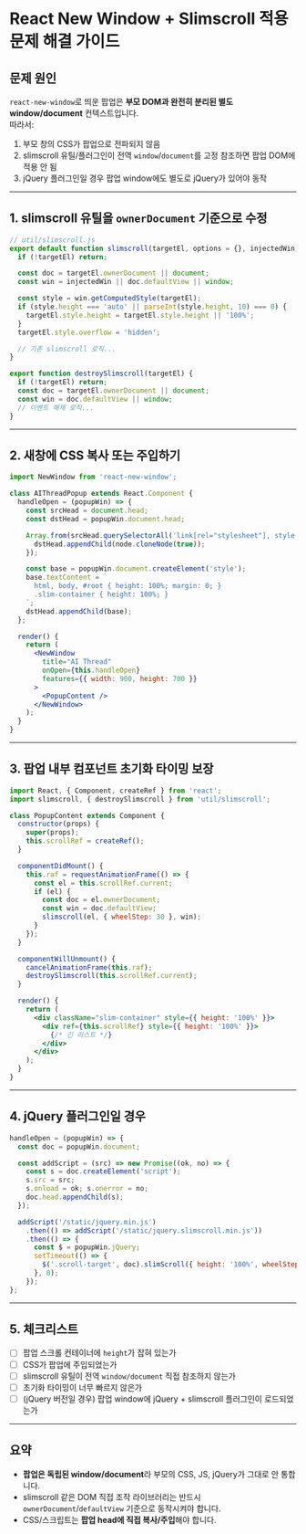 # React New Window + Slimscroll 적용 문제 해결 가이드

## 문제 원인
`react-new-window`로 띄운 팝업은 **부모 DOM과 완전히 분리된 별도 window/document** 컨텍스트입니다.  
따라서:

1. 부모 창의 CSS가 팝업으로 전파되지 않음  
2. slimscroll 유틸/플러그인이 전역 `window`/`document`를 고정 참조하면 팝업 DOM에 적용 안 됨  
3. jQuery 플러그인일 경우 팝업 window에도 별도로 jQuery가 있어야 동작  

---

## 1. slimscroll 유틸을 `ownerDocument` 기준으로 수정

```js
// util/slimscroll.js
export default function slimscroll(targetEl, options = {}, injectedWin) {
  if (!targetEl) return;

  const doc = targetEl.ownerDocument || document;
  const win = injectedWin || doc.defaultView || window;

  const style = win.getComputedStyle(targetEl);
  if (style.height === 'auto' || parseInt(style.height, 10) === 0) {
    targetEl.style.height = targetEl.style.height || '100%';
  }
  targetEl.style.overflow = 'hidden';

  // 기존 slimscroll 로직...
}

export function destroySlimscroll(targetEl) {
  if (!targetEl) return;
  const doc = targetEl.ownerDocument || document;
  const win = doc.defaultView || window;
  // 이벤트 해제 로직...
}
```

---

## 2. 새창에 CSS 복사 또는 주입하기

```jsx
import NewWindow from 'react-new-window';

class AIThreadPopup extends React.Component {
  handleOpen = (popupWin) => {
    const srcHead = document.head;
    const dstHead = popupWin.document.head;

    Array.from(srcHead.querySelectorAll('link[rel="stylesheet"], style')).forEach(node => {
      dstHead.appendChild(node.cloneNode(true));
    });

    const base = popupWin.document.createElement('style');
    base.textContent = `
      html, body, #root { height: 100%; margin: 0; }
      .slim-container { height: 100%; }
    `;
    dstHead.appendChild(base);
  };

  render() {
    return (
      <NewWindow
        title="AI Thread"
        onOpen={this.handleOpen}
        features={{ width: 900, height: 700 }}
      >
        <PopupContent />
      </NewWindow>
    );
  }
}
```

---

## 3. 팝업 내부 컴포넌트 초기화 타이밍 보장

```jsx
import React, { Component, createRef } from 'react';
import slimscroll, { destroySlimscroll } from 'util/slimscroll';

class PopupContent extends Component {
  constructor(props) {
    super(props);
    this.scrollRef = createRef();
  }

  componentDidMount() {
    this.raf = requestAnimationFrame(() => {
      const el = this.scrollRef.current;
      if (el) {
        const doc = el.ownerDocument;
        const win = doc.defaultView;
        slimscroll(el, { wheelStep: 30 }, win);
      }
    });
  }

  componentWillUnmount() {
    cancelAnimationFrame(this.raf);
    destroySlimscroll(this.scrollRef.current);
  }

  render() {
    return (
      <div className="slim-container" style={{ height: '100%' }}>
        <div ref={this.scrollRef} style={{ height: '100%' }}>
          {/* 긴 리스트 */}
        </div>
      </div>
    );
  }
}
```

---

## 4. jQuery 플러그인일 경우

```js
handleOpen = (popupWin) => {
  const doc = popupWin.document;

  const addScript = (src) => new Promise((ok, no) => {
    const s = doc.createElement('script');
    s.src = src;
    s.onload = ok; s.onerror = no;
    doc.head.appendChild(s);
  });

  addScript('/static/jquery.min.js')
    .then(() => addScript('/static/jquery.slimscroll.min.js'))
    .then(() => {
      const $ = popupWin.jQuery;
      setTimeout(() => {
        $('.scroll-target', doc).slimScroll({ height: '100%', wheelStep: 30 });
      }, 0);
    });
};
```

---

## 5. 체크리스트

- [ ] 팝업 스크롤 컨테이너에 `height`가 잡혀 있는가  
- [ ] CSS가 팝업에 주입되었는가  
- [ ] slimscroll 유틸이 전역 `window/document` 직접 참조하지 않는가  
- [ ] 초기화 타이밍이 너무 빠르지 않은가  
- [ ] (jQuery 버전일 경우) 팝업 window에 jQuery + slimscroll 플러그인이 로드되었는가  

---

## 요약
- **팝업은 독립된 window/document**라 부모의 CSS, JS, jQuery가 그대로 안 통합니다.  
- slimscroll 같은 DOM 직접 조작 라이브러리는 반드시 `ownerDocument`/`defaultView` 기준으로 동작시켜야 합니다.  
- CSS/스크립트는 **팝업 head에 직접 복사/주입**해야 합니다.  
